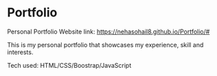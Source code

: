 # Portfolio
Personal Portfolio 
Website link: https://nehasohail8.github.io/Portfolio/#

This is my personal portfolio that showcases my experience, skill and interests.

Tech used: HTML/CSS/Boostrap/JavaScript

